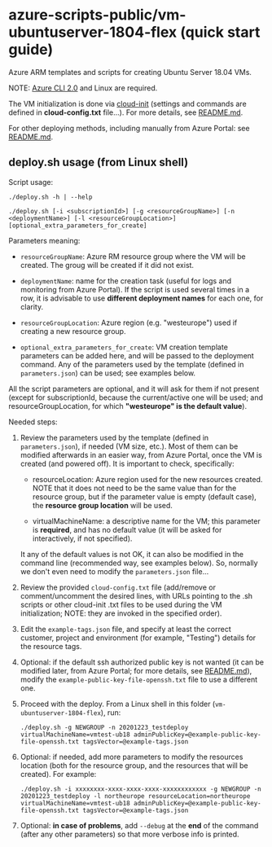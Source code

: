 # azure-scripts-public/vm-ubuntuserver-1804-flex (quick start guide)

Azure ARM templates and scripts for creating Ubuntu Server 18.04 VMs.

NOTE: [Azure CLI 2.0](https://docs.microsoft.com/en-us/cli/azure/?view=azure-cli-latest) and Linux are required.

The VM initialization is done via [cloud-init](https://cloudinit.readthedocs.io) (settings and commands are defined in **cloud-config.txt** file...). For more details, see [README.md](README.md).

For other deploying methods, including manually from Azure Portal: see [README.md](README.md).

## deploy.sh usage (from Linux shell)

Script usage:

`./deploy.sh -h | --help`

`./deploy.sh [-i <subscriptionId>] [-g <resourceGroupName>] [-n <deploymentName>] [-l <resourceGroupLocation>] [optional_extra_parameters_for_create]`

Parameters meaning:

* `resourceGroupName`: Azure RM resource group where the VM will be created. The groug will be created if it did not exist.

* `deploymentName`: name for the creation task (useful for logs and monitoring from Azure Portal). If the script is used several times in a row, it is advisable to use **different deployment names** for each one, for clarity.

* `resourceGroupLocation`: Azure region (e.g. "westeurope") used if creating a new resource group.

* `optional_extra_parameters_for_create`: VM creation template parameters can be added here, and will be passed to the deployment command. Any of the parameters used by the template (defined in `parameters.json`) can be used; see examples below.

All the script parameters are optional, and it will ask for them if not present (except for subscriptionId, because the current/active one will be used; and resourceGroupLocation, for which **"westeurope" is the default value**).

Needed steps:

1. Review the parameters used by the template (defined in `parameters.json`), if needed (VM size, etc.). Most of them can be modified afterwards in an easier way, from Azure Portal, once the VM is created (and powered off). It is important to check, specifically:

    * resourceLocation: Azure region used for the new resources created. NOTE that it does not need to be the same value than for the resource group, but if the parameter value is empty (default case), the **resource group location** will be used.

    * virtualMachineName: a descriptive name for the VM; this parameter is **required**, and has no default value (it will be asked for interactively, if not specified).

    It any of the default values is not OK, it can also be modified in the command line (recommended way, see examples below). So, normally we don't even need to modify the `parameters.json` file...

2. Review the provided `cloud-config.txt` file (add/remove or comment/uncomment the desired lines, with URLs pointing to the .sh scripts or other cloud-init .txt files to be used during the VM initialization; NOTE: they are invoked in the specified order).

3. Edit the `example-tags.json` file, and specify at least the correct customer, project and environment (for example, "Testing") details for the resource tags.

4. Optional: if the default ssh authorized public key is not wanted (it can be modified later, from Azure Portal; for more details, see [README.md](README.md)), modify the `example-public-key-file-openssh.txt` file to use a different one.

5. Proceed with the deploy. From a Linux shell in this folder (`vm-ubuntuserver-1804-flex`), run:

    `./deploy.sh -g NEWGROUP -n 20201223_testdeploy virtualMachineName=vmtest-ub18 adminPublicKey=@example-public-key-file-openssh.txt tagsVector=@example-tags.json`

6. Optional: if needed, add more parameters to modify the resources location (both for the resource group, and the resources that will be created). For example:

    `./deploy.sh -i xxxxxxxx-xxxx-xxxx-xxxx-xxxxxxxxxxxx -g NEWGROUP -n 20201223_testdeploy -l northeurope resourceLocation=northeurope virtualMachineName=vmtest-ub18 adminPublicKey=@example-public-key-file-openssh.txt tagsVector=@example-tags.json`

7. Optional: **in case of problems**, add `--debug` at the **end** of the command (after any other parameters) so that more verbose info is printed.

